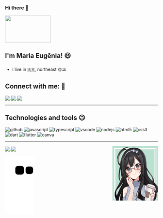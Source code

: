 ### Hi there 👋
<img align="center" src="https://user-images.githubusercontent.com/77995348/151860468-02e5821b-60cb-41de-9774-4ae0297a7d60.gif" width="150" height="90" />

## I'm Maria Eugênia! :smiley:
- I live in :brazil:, northeast :sun_with_face::parasol_on_ground:

## Connect with me: :calling:
<a href="https://www.linkedin.com/in/<SEUNOMEDECONTATO>" alt="linkedin" target="_blank">

<img align="center" src="https://img.shields.io/badge/LinkedIn-%230077B5.svg?&style=flat-square&logo=linkedin&logoColor=white">

</a>

<a href="https://github.com/mariaeugenia907" alt="github" target="_blank"> 

<img align="center" src="https://img.shields.io/badge/GitHub-000000?&style=flat-square&logo=GitHub&logoColor=white">

</a>

<a href="mailto:<SEUEMAIL>" alt="gmail" target="_blank">

<img align="center" src="https://img.shields.io/badge/-Gmail-FF0000?style=flat-square&labelColor=FF0000&logo=gmail&logoColor=white&link=mailto:<SEUEMAIL>" />

</a>
  

***
  
## Technologies and tools :wink:
<img src="https://user-images.githubusercontent.com/77995348/152415794-c24e27b3-5cdb-43f6-977e-4fe66fcdbb1c.png" alt="github" height="40" width="40" style="max-width:100%;"></img>
<img src="https://cdn.jsdelivr.net/gh/devicons/devicon/icons/javascript/javascript-plain.svg" alt="javascript" height="40" width="40" style="max-width:100%;"></img>
<img src="https://cdn.jsdelivr.net/gh/devicons/devicon/icons/typescript/typescript-plain.svg" alt="typescript" height="40" width="40" style="max-width:100%;"></img>
<img src="https://cdn.jsdelivr.net/gh/devicons/devicon/icons/vscode/vscode-original.svg" alt="vscode" height="40" width="40" style="max-width:100%;"></img>
<img src="https://cdn.jsdelivr.net/gh/devicons/devicon/icons/nodejs/nodejs-original.svg" alt="nodejs" height="40" width="40" style="max-width:100%;"></img>
<img src="https://cdn.jsdelivr.net/gh/devicons/devicon/icons/html5/html5-plain.svg" alt="html5" height="40" width="40" style="max-width:100%;"></img>
<img src="https://cdn.jsdelivr.net/gh/devicons/devicon/icons/css3/css3-plain.svg" alt="css3" height="40" width="40" style="max-width:100%;"></img>
<img src="https://cdn.jsdelivr.net/gh/devicons/devicon/icons/dart/dart-original.svg" alt="dart" height="40" width="40" style="max-width:100%;"></img>
<img src="https://cdn.jsdelivr.net/gh/devicons/devicon/icons/flutter/flutter-original.svg" alt="flutter" height="40" width="40" style="max-width:100%;"></img>
<img src="https://cdn.jsdelivr.net/gh/devicons/devicon/icons/canva/canva-original.svg" alt="canva" height="40" width="40" style="max-width:100%;"></img>


***
<a href="https://github.com/mariaeugenia907">
  <img align="center" height="180em" src="https://github-readme-stats.vercel.app/api?username=mariaeugenia907&show_icons=true&theme=dracula&include_all_commits=true&count_private=true"/>
  <img align="center" height="180em" src="https://github-readme-stats.vercel.app/api/top-langs/?username=mariaeugenia907&layout=compact&langs_count=7&theme=dracula"/>
   <img align="right" src="https://github.com/mariaeugenia907/mariaeugenia907/blob/main/scr/Design%20sem%20nome%20(1).gif" width="150" height="180" />
  
  ![Snake animation](https://github.com/mariaeugenia907/mariaeugenia907/blob/output/github-contribution-grid-snake.svg)
</div>

<!--



**mariaeugenia907/mariaeugenia907** is a ✨ _special_ ✨ repository because its `README.md` (this file) appears on your GitHub profile.

Here are some ideas to get you started:

- 🔭 I’m currently working on ...
- 🌱 I’m currently learning ...
- 👯 I’m looking to collaborate on ...
- 🤔 I’m looking for help with ...
- 💬 Ask me about ...
- 📫 How to reach me: ...
- 😄 Pronouns: ...
- ⚡ Fun fact: ...
-->
